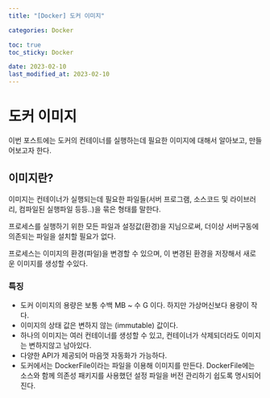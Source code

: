 ```yaml
---
title: "[Docker] 도커 이미지"

categories: Docker

toc: true
toc_sticky: Docker

date: 2023-02-10
last_modified_at: 2023-02-10
---
```


# 도커 이미지

이번 포스트에는 도커의 컨테이너를 실행하는데 필요한 이미지에 대해서 알아보고, 만들어보고자 한다.

## 이미지란?

이미지는 컨테이너가 실행되는데 필요한 파일들(서버 프로그램, 소스코드 및 라이브러리, 컴파일된 실행파일 등등..)을 묶은 형태를 말한다.

프로세스를 실행하기 위한 모든 파일과 설정값(환경)을 지님으로써, 더이상 서버구동에 의존되는 파일을 설치할 필요가 없다. 

프로세스는 이미지의 환경(파일)을 변경할 수 있으며, 이 변경된 환경을 저장해서 새로운 이미지를 생성할 수있다. 

### 특징

- 도커 이미지의 용량은 보통 수백 MB ~ 수 G 이다. 하지만 가상머신보다 용량이 작다.
- 이미지의 상태 값은 변하지 않는 (immutable) 값이다.
- 하나의 이미지는 여러 컨테이너를 생성할 수 있고, 컨테이너가 삭제되더라도 이미지는 변하지않고 남아있다.
- 다양한 API가 제공되어 마음껏 자동화가 가능하다.
- 도커에서는 DockerFile이라는 파일을 이용해 이미지를 만든다. DockerFile에는 소스와 함께 의존성 패키지를 사용했던 설정 파일을 버전 관리하기 쉽도록 명시되어 진다.

